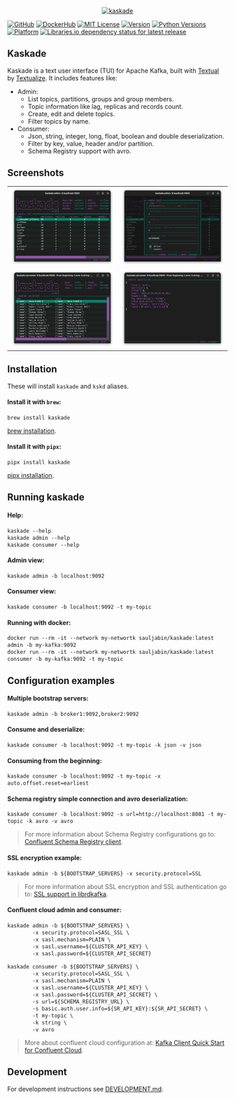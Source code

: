 <p align="center">
<a href="https://github.com/sauljabin/kaskade"><img alt="kaskade" width="400" src="https://raw.githubusercontent.com/sauljabin/kaskade/main/screenshots/banner.png"></a>
</p>

<a href="https://github.com/sauljabin/kaskade"><img alt="GitHub" src="https://img.shields.io/badge/-github-blueviolet?logo=github&logoColor=white"></a>
<a href="https://hub.docker.com/r/sauljabin/kaskade"><img alt="DockerHub" src="https://img.shields.io/badge/-docker-blue?logo=docker&logoColor=white"></a>
<a href="https://github.com/sauljabin/kaskade/blob/main/LICENSE"><img alt="MIT License" src="https://img.shields.io/github/license/sauljabin/kaskade"></a>
<a href="https://pypi.org/project/kaskade"><img alt="Version" src="https://img.shields.io/pypi/v/kaskade?label=latest"></a>
<a href="https://pypi.org/project/kaskade"><img alt="Python Versions" src="https://img.shields.io/pypi/pyversions/kaskade?label=python"></a>
<a href="https://pypi.org/project/kaskade"><img alt="Platform" src="https://img.shields.io/badge/os-linux%20%7C%20macos-blue"></a>
<a href="https://libraries.io/pypi/kaskade"><img alt="Libraries.io dependency status for latest release" src="https://img.shields.io/librariesio/release/pypi/kaskade"></a>

## Kaskade

Kaskade is a text user interface (TUI) for Apache Kafka, built with [Textual](https://github.com/Textualize/textual) by [Textualize](https://www.textualize.io/).
It includes features like:

- Admin:
    - List topics, partitions, groups and group members.
    - Topic information like lag, replicas and records count.
    - Create, edit and delete topics.
    - Filter topics by name.
- Consumer:
    - Json, string, integer, long, float, boolean and double deserialization.
    - Filter by key, value, header and/or partition.
    - Schema Registry support with avro.

## Screenshots

<table>
<tr>
<td>
<img alt="kaskade" src="https://raw.githubusercontent.com/sauljabin/kaskade/main/screenshots/admin.png">
</td>
<td>
<img alt="kaskade" src="https://raw.githubusercontent.com/sauljabin/kaskade/main/screenshots/create-topic.png">
</td>
</tr>
<tr>
<td>
<img alt="kaskade" src="https://raw.githubusercontent.com/sauljabin/kaskade/main/screenshots/consumer.png">
</td>
<td>
<img alt="kaskade" src="https://raw.githubusercontent.com/sauljabin/kaskade/main/screenshots/record.png">
</td>
</tr>
</table>

## Installation

These will install `kaskade` and `kskd` aliases.

#### Install it with `brew`:

```shell
brew install kaskade
```

[brew installation](https://brew.sh/).

#### Install it with `pipx`:

```shell
pipx install kaskade
```

[pipx installation](https://pipx.pypa.io/stable/installation/).

## Running kaskade

#### Help:

```shell
kaskade --help
kaskade admin --help
kaskade consumer --help
```

#### Admin view:

```shell
kaskade admin -b localhost:9092
```

#### Consumer view:

```shell
kaskade consumer -b localhost:9092 -t my-topic
```

#### Running with docker:

```shell
docker run --rm -it --network my-networtk sauljabin/kaskade:latest admin -b my-kafka:9092
docker run --rm -it --network my-networtk sauljabin/kaskade:latest consumer -b my-kafka:9092 -t my-topic
```

## Configuration examples

#### Multiple bootstrap servers:

```shell
kaskade admin -b broker1:9092,broker2:9092
```

#### Consume and deserialize:

```shell
kaskade consumer -b localhost:9092 -t my-topic -k json -v json
```

#### Consuming from the beginning:

```shell
kaskade consumer -b localhost:9092 -t my-topic -x auto.offset.reset=earliest
```

#### Schema registry simple connection and avro deserialization:

```shell
kaskade consumer -b localhost:9092 -s url=http://localhost:8081 -t my-topic -k avro -v avro
```

> For more information about Schema Registry configurations
> go to: [Confluent Schema Registry client](https://docs.confluent.io/platform/current/clients/confluent-kafka-python/html/index.html#schemaregistry-client).

#### SSL encryption example:

```shell
kaskade admin -b ${BOOTSTRAP_SERVERS} -x security.protocol=SSL
```

> For more information about SSL encryption and SSL authentication go
> to: [SSL support in librdkafka](https://github.com/edenhill/librdkafka/wiki/Using-SSL-with-librdkafka#configure-librdkafka-client).

#### Confluent cloud admin and consumer:

```shell
kaskade admin -b ${BOOTSTRAP_SERVERS} \
        -x security.protocol=SASL_SSL \
        -x sasl.mechanism=PLAIN \
        -x sasl.username=${CLUSTER_API_KEY} \
        -x sasl.password=${CLUSTER_API_SECRET}
```

```shell
kaskade consumer -b ${BOOTSTRAP_SERVERS} \
        -x security.protocol=SASL_SSL \
        -x sasl.mechanism=PLAIN \
        -x sasl.username=${CLUSTER_API_KEY} \
        -x sasl.password=${CLUSTER_API_SECRET} \
        -s url=${SCHEMA_REGISTRY_URL} \
        -s basic.auth.user.info=${SR_API_KEY}:${SR_API_SECRET} \
        -t my-topic \
        -k string \
        -v avro
```

> More about confluent cloud configuration
> at: [Kafka Client Quick Start for Confluent Cloud](https://docs.confluent.io/cloud/current/client-apps/config-client.html).

## Development

For development instructions see [DEVELOPMENT.md](DEVELOPMENT.md).
